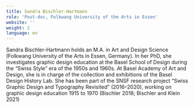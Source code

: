 ```yaml
---
title: Sandra Bischler-Hartmann
role: 'Post-doc, Folkwang University of the Arts in Essen'
website: ''
weight: 2
language: en
---
```



Sandra Bischler-Hartmann holds an M.A. in Art and Design Science (Folkwang University of the Arts in Essen, Germany). In her PhD, she investigates graphic design education at the Basel School of Design during the “Swiss Style” era of the 1950s and 1960s. At Basel Academy of Art and Design, she is in charge of the collection and exhibitions of the Basel Design History Lab. She has been part of the SNSF research project “Swiss Graphic Design and Typography Revisited” (2016–2020), working on graphic design education 1915 to 1970 (Bischler 2018; Bischler and Klein 2021) 
